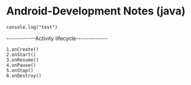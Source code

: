 # Android-Development Notes (java)
```
console.log("test")
```
------------Activity lifecycle-------------
```
1.onCreate()
2.onStart()
3.onResume()
4.onPause()
5.onStop()
6.onDestroy() 
```
